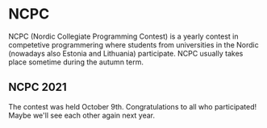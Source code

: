 # NCPC

NCPC (Nordic Collegiate Programming Contest) is a yearly contest in competetive programmering where students from universities in the Nordic (nowadays also Estonia and Lithuania) participate. NCPC usually takes place sometime during the autumn term.

## NCPC 2021

The contest was held October 9th. Congratulations to all who participated! Maybe
we'll see each other again next year.
